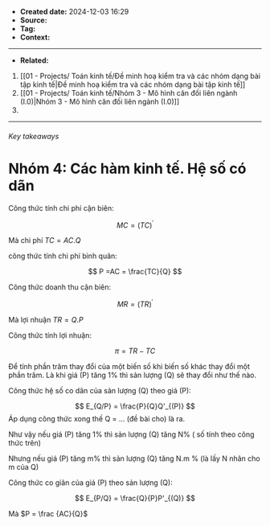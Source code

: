 * **Created date:**  2024-12-03 16:29
* **Source:**
* **Tag:** 
* **Context:**
****
- **Related:** 
1. [[01 - Projects/ Toán kinh tế/Đề minh hoạ kiểm tra và các nhóm dạng bài tập kinh tế|Đề minh hoạ kiểm tra và các nhóm dạng bài tập kinh tế]]
2. [[01 - Projects/ Toán kinh tế/Nhóm 3 - Mô hình cân đối liên ngành (I.0)|Nhóm 3 - Mô hình cân đối liên ngành (I.0)]]
3. 
***

###### Key takeaways
# Nhóm 4: Các hàm kinh tế. Hệ số có dãn

 Công thức tính chi phí cận biên: 

$$
MC = (TC)^{'}
$$

Mà chi phí  $TC = AC.Q$ 

công thức tính chi phí bình quân: 

$$
P =AC = \frac{TC}{Q}
$$

Công thức doanh thu cận biên: 

$$
MR = (TR)^{'}
$$

Mà lợi nhuận  $TR = Q.P$

Công thức tính lợi nhuận:

$$
\pi = TR - TC
$$

Để tính phần trăm thay đổi của một biến số khi biến số khác thay đổi một phần trăm. Là khi giá (P) tăng 1% thì sản lượng (Q) sẽ thay đổi như thế nào.

Công thức hệ số co dãn của sản lượng (Q) theo giá (P):

$$
E_{Q/P} = \frac{P}{Q}Q'_{(P)}
$$
Áp dụng công thức xong thế Q = … (đề bài cho) là ra.

Như vậy nếu giá (P) tăng 1% thì sản lượng (Q) tăng N% ( số tính theo công thức trên)

Nhưng nếu giá (P) tăng m% thì sản lượng (Q) tăng N.m % (là lấy N nhân cho m của Q)

Công thức co giãn của giá (P) theo sản lượng (Q):

$$
E_{P/Q} = \frac{Q}{P}P'_{(Q)}
$$

Mà  $P = \frac {AC}{Q}$








